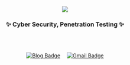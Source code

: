 <br>
<br>

<div align="center">
  
  <img src="https://capsule-render.vercel.app/api?type=transparent&color=F5A9F2&height=100&section=header&text=Dxhyeon's%20Github&fontSize=90&fontColor=ffd2cf" />

</div>

<h3 align="center">✨ Cyber Security, Penetration Testing ✨</h4>

<br>
<br>

<div align="center">
  
  [![Blog Badge](http://img.shields.io/badge/-Blog-gray?style=flat-square&logo=github&link=https://dxhyeon.github.io/)](https://dxhyeon.github.io/)　
  [![Gmail Badge](https://img.shields.io/badge/Mail-d14836?style=flat-square&logo=Gmail&logoColor=white&link=mailto:kimdxhyeon@gmail.com)](mailto:kimdxhyeon@gmail.com)
    
</div>
